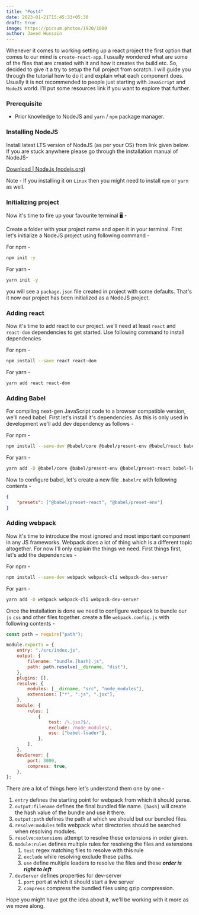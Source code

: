 ```yaml
---
title: "Post4"
date: 2023-01-21T15:45:33+05:30
draft: true
image: https://picsum.photos/1920/1080
author: Javed Hussain
---
```


Whenever it comes to working setting up a react project the first option that comes to our mind is `create-react-app`. I usually wondered what are some of the files that are created with it and how it creates the build etc. So, decided to give it a try to setup the full project from scratch. I will guide you through the tutorial how to do it and explain what each component does. Usually it is not recommended to people just starting with `JavaScript` and `NodeJS` world. I'll put some resources link if you want to explore that further.

### Prerequisite

-   Prior knowledge to NodeJS and `yarn` / `npm` package manager.

### Installing NodeJS

Install latest LTS version of NodeJS (as per your OS) from link given below. If you are stuck anywhere please go through the installation manual of NodeJS-

[Download | Node.js (nodejs.org)](https://nodejs.org/en/download/)

Note - If you installing it on `Linux` then you might need to install `npm` or `yarn` as well.

### Initializing project

Now it's time to fire up your favourite terminal 🖥️ -

Create a folder with your project name and open it in your terminal. First let's initialize a NodeJS project using following command -

For npm -

```bash
npm init -y
```

For yarn -

```bash
yarn init -y
```

you will see a `package.json` file created in project with some defaults. That's it now our project has been initialized as a NodeJS project.

### Adding react

Now it's time to add react to our project. we'll need at least `react` and `react-dom` dependencies to get started. Use following command to install dependencies

For npm -

```bash
npm install --save react react-dom
```

For yarn -

```bash
yarn add react react-dom
```

### Adding Babel

For compiling next-gen JavaScript code to a browser compatible version, we'll need babel. First let's install it's dependencies. As this is only used in development we'll add dev dependency as follows -

For npm -

```bash
npm install --save-dev @babel/core @babel/present-env @babel/react babel-loader
```

For yarn -

```bash
yarn add -D @babel/core @babel/present-env @babel/preset-react babel-loader
```

Now to configure babel, let's create a new file `.babelrc` with following contents -

```json
{
	"presets": ["@babel/preset-react", "@babel/preset-env"]
}
```

### Adding webpack

Now it's time to introduce the most ignored and most important component in any JS frameworks. Webpack does a lot of thing which is a different topic altogether. For now I'll only explain the things we need.
First things first, let's add the dependencies -

For npm -

```bash
npm install --save-dev webpack webpack-cli webpack-dev-server
```

For yarn -

```bash
yarn add -D webpack webpack-cli webpack-dev-server
```

Once the installation is done we need to configure webpack to bundle our `js` `css` and other files together. create a file `webpack.config.js` with following contents -

```javascript
const path = require("path");

module.exports = {
	entry: "./src/index.js",
	output: {
		filename: "bundle.[hash].js",
		path: path.resolve(__dirname, "dist"),
	},
	plugins: [],
	resolve: {
		modules: [__dirname, "src", "node_modules"],
		extensions: ["*", ".js", ".jsx"],
	},
	module: {
		rules: [
			{
				test: /\.jsx?$/,
				exclude: /node_modules/,
				use: ["babel-loader"],
			},
		],
	},
	devServer: {
		port: 3000,
		compress: true,
	},
};
```

There are a lot of things here let's understand them one by one -

1. `entry` defines the starting point for webpack from which it should parse.
2. `output:filename` defines the final bundled file name. `[hash]` will create the hash value of the bundle and use it there.
3. `output:path` defines the path at which we should but our bundled files.
4. `resolve:modules` tells webpack what directories should be searched when resolving modules.
5. `resolve:extensions` attempt to resolve these extensions in order given.
6. `module:rules` defines multiple rules for resolving the files and extensions
    1. `test` regex matching files to resolve with this rule
    2. `exclude` while resolving exclude these paths.
    3. `use` define multiple loaders to resolve the files and these **_order is right to left_**
7. `devServer` defines properties for dev-server
    1. `port` port at which it should start a live server
    2. `compress` compress the bundled files using gzip compression.

Hope you might have got the idea about it, we'll be working with it more as we move along.